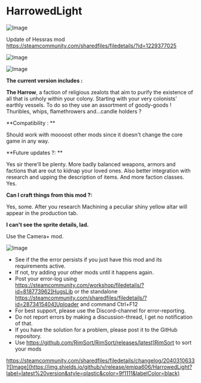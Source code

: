 # HarrowedLight

![Image](https://i.imgur.com/buuPQel.png)

Update of Hessras mod
https://steamcommunity.com/sharedfiles/filedetails/?id=1229377025

![Image](https://i.imgur.com/pufA0kM.png)

	
![Image](https://i.imgur.com/Z4GOv8H.png)


**The current version includes :**

**The Harrow**, a faction of religious zealots that aim to purify the existence of all that is unholy within your colony. Starting with your very colonists&apos; earthly vessels. To do so they use an assortment of goody-goods ! Thuribles, whips, flamethrowers and...candle holders ?




**Compatibility : **

Should work with moooost other mods since it doesn&apos;t change the core game in any way.

**Future updates ?: **

Yes sir there&apos;ll be plenty. More badly balanced weapons, armors and factions that are out to kidnap your loved ones. Also better integration with research and upping the description of items. And more faction classes. Yes.

**Can I craft things from this mod ?:**

Yes, some. After you research Machining a peculiar shiny yellow altar will appear in the production tab.

**I can&apos;t see the sprite details, lad.**

Use the Camera+ mod.



![Image](https://i.imgur.com/PwoNOj4.png)



-  See if the the error persists if you just have this mod and its requirements active.
-  If not, try adding your other mods until it happens again.
-  Post your error-log using https://steamcommunity.com/workshop/filedetails/?id=818773962]HugsLib or the standalone https://steamcommunity.com/sharedfiles/filedetails/?id=2873415404]Uploader and command Ctrl+F12
-  For best support, please use the Discord-channel for error-reporting.
-  Do not report errors by making a discussion-thread, I get no notification of that.
-  If you have the solution for a problem, please post it to the GitHub repository.
-  Use https://github.com/RimSort/RimSort/releases/latest]RimSort to sort your mods



https://steamcommunity.com/sharedfiles/filedetails/changelog/2040310633]![Image](https://img.shields.io/github/v/release/emipa606/HarrowedLight?label=latest%20version&style=plastic&color=9f1111&labelColor=black)

